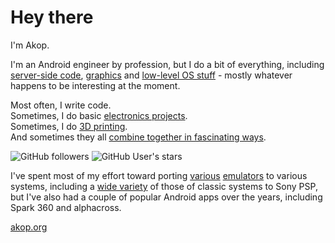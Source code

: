 # Hey there

I'm Akop.

I'm an Android engineer by profession, but I do a bit of
everything, including [server-side code](https://github.com/0xe1f/grouch), [graphics](https://github.com/0xe1f/FBNeo)
and [low-level OS stuff](https://github.com/8bitpsp/psplib) - mostly whatever happens to be interesting at the moment.

Most often, I write code.  
Sometimes, I do basic [electronics projects](https://github.com/0xe1f/NeoGeoWireless).  
Sometimes, I do [3D printing](https://github.com/0xe1f/NeoGeoWireless/blob/8a376b78544e930451821690862c74f65e591a03/stl/NGRcvrSNES.stl).  
And sometimes they all [combine together in fascinating ways](https://github.com/0xe1f/red).  

![GitHub followers](https://img.shields.io/github/followers/0xe1f?label=Follow&style=social) ![GitHub User's stars](https://img.shields.io/github/stars/0xe1f?style=social)

I've spent most of my effort toward porting [various](https://github.com/0xe1f/FinalBurn-X) [emulators](https://github.com/CocoaMSX/CocoaMSX)
to various systems, including a [wide variety](https://github.com/8bitpsp) of those of classic systems to Sony PSP, but I've also had a couple
of popular Android apps over the years, including Spark 360 and alphacross.

[akop.org](https://www.akop.org)
